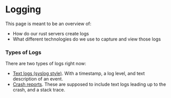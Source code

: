 # Logging

This page is meant to be an overview of:

* How do our rust servers create logs
* What different technologies do we use to capture and view those logs

### Types of Logs

There are two types of logs right now:

* [Text logs (syslog style)](./text-logs.md). With a timestamp, a log level, and text description of an event.
* [Crash reports](./crash-reports.md). These are supposed to include text logs leading up to the crash, and a stack trace.
